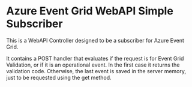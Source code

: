 # Azure Event Grid WebAPI Simple Subscriber
This is a WebAPI Controller designed to be a subscriber for Azure Event Grid.

It contains a POST handler that evaluates if the request is for Event Grid Validation, or if it is an operational event.
In the first case it returns the validation code. Otherwise, the last event is saved in the server memory, just to be requested using the get method.
